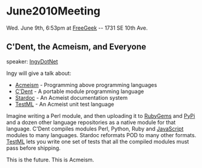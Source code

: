 # June2010Meeting

Wed. June 9th, 6:53pm at [FreeGeek](/FreeGeek) -- 1731 SE 10th Ave.

## C'Dent, the Acmeism, and Everyone

speaker: [IngyDotNet](/IngyDotNet)

Ingy will give a talk about:

* [Acmeism](http://acmeism.org) - Programming above programming languages
* [C'Dent](http://cdent.org) - A portable module programming language
* [Stardoc](http://stardoc.org) - An Acmeist documentation system
* [TestML](http://testml.org) - An Acmeist unit test language

Imagine writing a Perl module, and then uploading it to [RubyGems](/RubyGems) and [PyPi](/PyPi) and a dozen other language repositories as a native module for that language. C'Dent compiles modules Perl, Python, Ruby and [JavaScript](/JavaScript) modules to many languages. Stardoc reformats POD to many other formats. [TestML](/TestML) lets you write one set of tests that all the compiled modules must pass before shipping.

This is the future. This is Acmeism.
